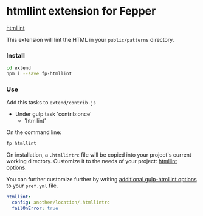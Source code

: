 # htmllint extension for Fepper

<a href="https://github.com/htmllint/htmllint" target="_blank">htmllint</a>

This extension will lint the HTML in your `public/patterns` directory.

### Install

```bash
cd extend
npm i --save fp-htmllint
```

### Use

Add this tasks to `extend/contrib.js`

* Under gulp task 'contrib:once'
  * 'htmllint'

On the command line:

```shell
fp htmllint
```

On installation, a `.htmllintrc` file will be copied into your project's current 
working directory. Customize it to the needs of your project: 
<a href="https://github.com/htmllint/htmllint/wiki/Options" target="_blank">
htmllint options</a>.

You can further customize further by writing 
<a href="https://github.com/yvanavermaet/gulp-htmllint#options" target="_blank">
additional gulp-htmllint options</a>
to your `pref.yml` file. 

```yaml
htmllint:
  config: another/location/.htmllintrc
  failOnError: true
```
